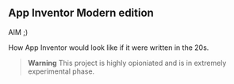 App Inventor Modern edition
---

AIM ;)

How App Inventor would look like if it were written in the 20s.

> **Warning** This project is highly opioniated and is in extremely experimental phase.
